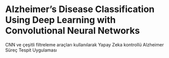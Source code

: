 # Alzheimer’s Disease Classification Using Deep Learning with Convolutional Neural Networks
 CNN ve çeşitli filtreleme araçları kullanılarak Yapay Zeka kontrollü Alzheimer Süreç Tespit Uygulaması
